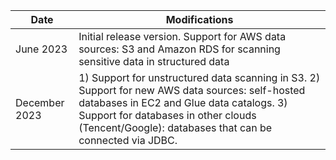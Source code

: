 | Date         | Modifications                                                  |
|--------------|----------------------------------------------------------------|
| June 2023    | Initial release version. Support for AWS data sources: S3 and Amazon RDS for scanning sensitive data in structured data |
| December 2023| 1) Support for unstructured data scanning in S3. 2) Support for new AWS data sources: self-hosted databases in EC2 and Glue data catalogs. 3) Support for databases in other clouds (Tencent/Google): databases that can be connected via JDBC. |
